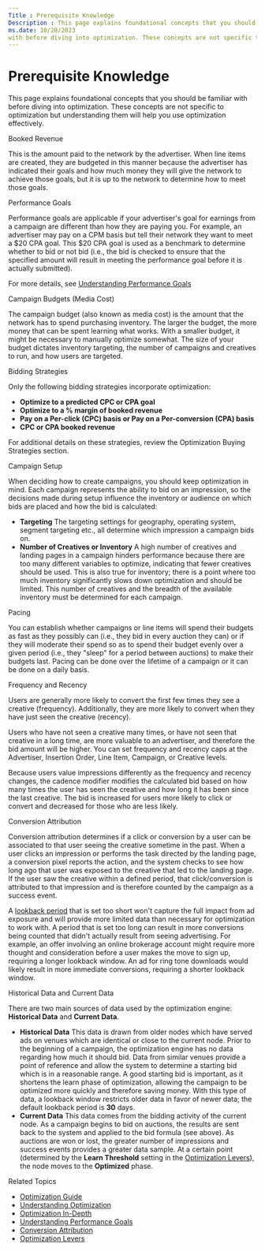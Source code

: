 ```yaml
---
Title : Prerequisite Knowledge
Description : This page explains foundational concepts that you should be familiar
ms.date: 10/28/2023
with before diving into optimization. These concepts are not specific to
---
```



# Prerequisite Knowledge



This page explains foundational concepts that you should be familiar
with before diving into optimization. These concepts are not specific to
optimization but understanding them will help you use optimization
effectively.

Booked Revenue

This is the amount paid to the network by the advertiser. When line
items are created, they are budgeted in this manner because the
advertiser has indicated their goals and how much money they will give
the network to achieve those goals, but it is up to the network to
determine how to meet those goals.

Performance Goals

Performance goals are applicable if your advertiser's goal for earnings
from a campaign are different than how they are paying you. For example,
an advertiser may pay on a CPM basis but tell their network they want to
meet a $20 CPA goal. This $20 CPA goal is used as a benchmark to
determine whether to bid or not bid (i.e., the bid is checked to ensure
that the specified amount will result in meeting the performance goal
before it is actually submitted).

For more details, see <a href="understanding-performance-goals.md"
class="xref">Understanding Performance Goals</a>

Campaign Budgets (Media Cost)

The campaign budget (also known as media cost) is the amount that the
network has to spend purchasing inventory. The larger the budget, the
more money that can be spent learning what works. With a smaller budget,
it might be necessary to manually optimize somewhat. The size of your
budget dictates inventory targeting, the number of campaigns and
creatives to run, and how users are targeted.

Bidding Strategies

Only the following bidding strategies incorporate optimization:

- **Optimize to a predicted CPC or CPA goal**
- **Optimize to a % margin of booked revenue**
- **Pay on a Per-click (CPC) basis or Pay on a Per-conversion (CPA)
  basis**
- **CPC or CPA booked revenue**

For additional details on these strategies, review the Optimization
Buying Strategies section.

Campaign Setup

When deciding how to create campaigns, you should keep optimization in
mind. Each campaign represents the ability to bid on an impression, so
the decisions made during setup influence the inventory or audience on
which bids are placed and how the bid is calculated:

- **Targeting** The targeting settings for geography, operating system,
  segment targeting etc., all determine which impression a campaign bids
  on.
- **Number of Creatives or Inventory** A high number of creatives and
  landing pages in a campaign hinders performance because there are too
  many different variables to optimize, indicating that fewer creatives
  should be used. This is also true for inventory; there is a point
  where too much inventory significantly slows down optimization and
  should be limited. This number of creatives and the breadth of the
  available inventory must be determined for each campaign.

Pacing

You can establish whether campaigns or line items will spend their
budgets as fast as they possibly can (i.e., they bid in every auction
they can) or if they will moderate their spend so as to spend their
budget evenly over a given period (i.e., they "sleep" for a period
between auctions) to make their budgets last. Pacing can be done over
the lifetime of a campaign or it can be done on a daily basis.

Frequency and Recency

Users are generally more likely to convert the first few times they see
a creative (frequency). Additionally, they are more likely to convert
when they have just seen the creative (recency).

Users who have not seen a creative many times, or have not seen that
creative in a long time, are more valuable to an advertiser, and
therefore the bid amount will be higher. You can set frequency and
recency caps at the Advertiser, Insertion Order, Line Item, Campaign, or
Creative levels.

Because users value impressions differently as the frequency and recency
changes, the cadence modifier modifies the calculated bid based on how
many times the user has seen the creative and how long it has been since
the last creative. The bid is increased for users more likely to click
or convert and decreased for those who are less likely.

Conversion Attribution

Conversion attribution determines if a click or conversion by a user can
be associated to that user seeing the creative sometime in the past.
When a user clicks an impression or performs the task directed by the
landing page, a conversion pixel reports the action, and the system
checks to see how long ago that user was exposed to the creative that
led to the landing page. If the user saw the creative within a defined
period, that click/conversion is attributed to that impression and is
therefore counted by the campaign as a success event.

A <a href="conversion-attribution.md" class="xref">lookback period</a>
that is set too short won't capture the full impact from ad exposure and
will provide more limited data than necessary for optimization to work
with. A period that is set too long can result in more conversions being
counted that didn't actually result from seeing advertising. For
example, an offer involving an online brokerage account might require
more thought and consideration before a user makes the move to sign up,
requiring a longer lookback window. An ad for ring tone downloads would
likely result in more immediate conversions, requiring a shorter
lookback window.

Historical Data and Current Data

There are two main sources of data used by the optimization engine:
**Historical Data** and **Current Data**.

- **Historical Data** This data is drawn from older nodes which have
  served ads on venues which are identical or close to the current node.
  Prior to the beginning of a campaign, the optimization engine has no
  data regarding how much it should bid. Data from similar venues
  provide a point of reference and allow the system to determine a
  starting bid which is in a reasonable range. A good starting bid is
  important, as it shortens the learn phase of optimization, allowing
  the campaign to be optimized more quickly and therefore saving money.
  With this type of data, a lookback window restricts older data in
  favor of newer data; the default lookback period is **30** days.
- **Current Data** This data comes from the bidding activity of the
  current node. As a campaign begins to bid on auctions, the results are
  sent back to the system and applied to the bid formula (see above). As
  auctions are won or lost, the greater number of impressions and
  success events provides a greater data sample. At a certain point
  (determined by the **Learn Threshold** setting in the
  <a href="optimization-levers.md" class="xref">Optimization Levers</a>),
  the node moves to the **Optimized** phase.

Related Topics

- <a href="optimization-guide.md" class="xref">Optimization Guide</a>
- <a href="understanding-optimization.md" class="xref">Understanding
  Optimization</a>
- <a href="optimization-in-depth.md" class="xref">Optimization
  In-Depth</a>
- <a href="understanding-performance-goals.md"
  class="xref">Understanding Performance Goals</a>
- <a href="conversion-attribution.md" class="xref">Conversion
  Attribution</a>
- <a href="optimization-levers.md" class="xref">Optimization Levers</a>




